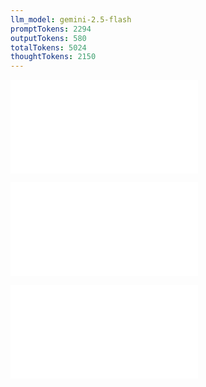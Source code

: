 ```yaml
---
llm_model: gemini-2.5-flash
promptTokens: 2294
outputTokens: 580
totalTokens: 5024
thoughtTokens: 2150
---
```


![@](steps/Kickoff.4427f167.md)

![@](steps/_.c6cd5a2c.md)

![@](steps/response.0c437af1.md)